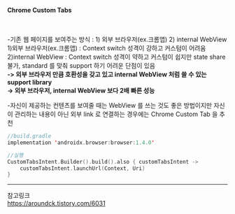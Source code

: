 **Chrome Custom Tabs**

<br></br>
-기존 웹 페이지를 보여주는 방식 : 1) 외부 브라우저(ex.크롬앱) 2) internal WebView </br>
1)외부 브라우저(ex.크롬앱) : Context switch 성격이 강하고 커스텀이 어려움 </br>
2)internal WebView  : Context switch 성격이 약하고 커스텀이 쉽지만 state share 불가, standard 를 맞춰 support 하기 어려운 단점이 있음 </br>
**-> 외부 브라우저 만큼 호환성을 갖고 있고 internal WebView 처럼 쓸 수 있는 support library** </br>
**-> 외부 브라우저, internal WebView 보다 2배 빠른 성능** </br>

-자신이 제공하는 컨텐츠를 보여줄 때는 WebView 를 쓰는 것도 좋은 방법이지만 자신이 관리하는 내용이 아닌 외부 link 로 연결하는 경우에는 Chrome Custom Tab 을 추천 </br>

```kotlin
//build.gradle
implementation 'androidx.browser:browser:1.4.0'

//실행
CustomTabsIntent.Builder().build().also { customTabsIntent ->
    customTabsIntent.launchUrl(Context, Uri)
}
```

---
참고링크</br>
https://aroundck.tistory.com/6031</br>